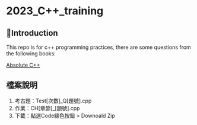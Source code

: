 # 2023_C++_training

## 📝Introduction
This repo is for c++ programming practices, there are some questions from the following books:

[Absolute C++](https://camo.githubusercontent.com/88b6d69b547171ebecd85158e62712a63cbaaa44243ef9c92e847de4666112fd/68747470733a2f2f692e696d6775722e636f6d2f506a31714e31572e706e67)

## 檔案說明
1. 考古題：Test[次數]_Q[題號].cpp
2. 作業：CH[章節]_[題號].cpp
3. 下載：點選Code綠色按鈕 > Downoald Zip


